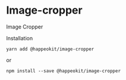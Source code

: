 # Image-cropper

Image Cropper

Installation

    yarn add @happeokit/image-cropper

or 

    npm install --save @happeokit/image-cropper
